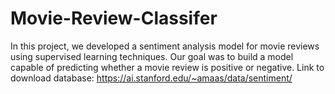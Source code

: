 # Movie-Review-Classifer
In this project, we developed a sentiment analysis model for movie reviews using supervised learning techniques. Our goal was to build a model capable of predicting whether a movie review is positive or negative. Link to download database: https://ai.stanford.edu/~amaas/data/sentiment/

